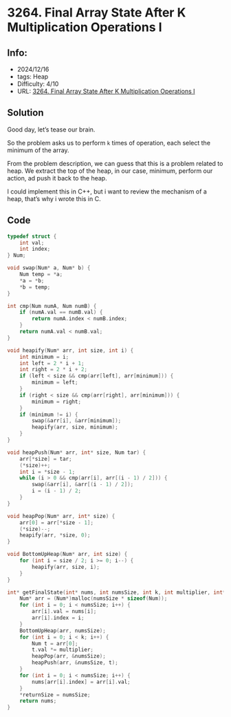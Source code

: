 # 3264. Final Array State After K Multiplication Operations I

## Info:

- 2024/12/16
- tags: Heap
- Difficulty: 4/10
- URL: [3264. Final Array State After K Multiplication Operations I](https://leetcode.com/problems/final-array-state-after-k-multiplication-operations-i/description/?envType=daily-question&envId=2024-12-16)

## Solution

Good day, let’s tease our brain.

So the problem asks us to perform `k` times of operation, each select the minimum of the array.

From the problem description, we can guess that this is a problem related to heap. We extract the top of the heap, in our case, minimum, perform our action, ad push it back to the heap.

I could implement this in C++, but i want to review the mechanism of a heap, that’s why i wrote this in C.

## Code

```c
typedef struct {
    int val;
    int index;
} Num;

void swap(Num* a, Num* b) {
    Num temp = *a;
    *a = *b;
    *b = temp;
}

int cmp(Num numA, Num numB) {
    if (numA.val == numB.val) {
        return numA.index < numB.index;
    }
    return numA.val < numB.val;
}

void heapify(Num* arr, int size, int i) {
    int minimum = i;
    int left = 2 * i + 1;
    int right = 2 * i + 2;
    if (left < size && cmp(arr[left], arr[minimum])) {
        minimum = left;
    }
    if (right < size && cmp(arr[right], arr[minimum])) {
        minimum = right;
    }
    if (minimum != i) {
        swap(&arr[i], &arr[minimum]);
        heapify(arr, size, minimum);
    }
}

void heapPush(Num* arr, int* size, Num tar) {
    arr[*size] = tar;
    (*size)++;
    int i = *size - 1;
    while (i > 0 && cmp(arr[i], arr[(i - 1) / 2])) {
        swap(&arr[i], &arr[(i - 1) / 2]);
        i = (i - 1) / 2;
    }
}

void heapPop(Num* arr, int* size) {
    arr[0] = arr[*size - 1];
    (*size)--;
    heapify(arr, *size, 0);
}

void BottomUpHeap(Num* arr, int size) {
    for (int i = size / 2; i >= 0; i--) {
        heapify(arr, size, i);
    }
}

int* getFinalState(int* nums, int numsSize, int k, int multiplier, int* returnSize) {
    Num* arr = (Num*)malloc(numsSize * sizeof(Num));
    for (int i = 0; i < numsSize; i++) {
        arr[i].val = nums[i];
        arr[i].index = i;
    }
    BottomUpHeap(arr, numsSize);
    for (int i = 0; i < k; i++) {
        Num t = arr[0];
        t.val *= multiplier;
        heapPop(arr, &numsSize);
        heapPush(arr, &numsSize, t);
    }
    for (int i = 0; i < numsSize; i++) {
        nums[arr[i].index] = arr[i].val;
    }
    *returnSize = numsSize;
    return nums;
}
```
